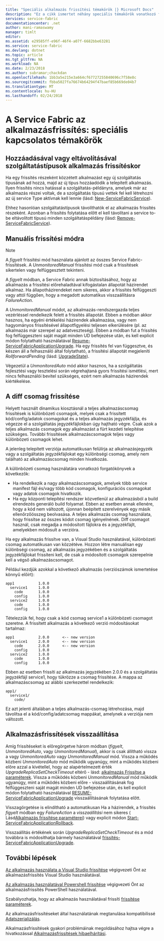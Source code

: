 ```yaml
---
title: "Speciális alkalmazás frissítési témakörök |} Microsoft Docs"
description: "Ez a cikk ismertet néhány speciális témakörök vonatkozó frissítése a Service Fabric-alkalmazás."
services: service-fabric
documentationcenter: .net
author: mani-ramaswamy
manager: timlt
editor: 
ms.assetid: e29585ff-e96f-46f4-a07f-6682bbe63281
ms.service: service-fabric
ms.devlang: dotnet
ms.topic: article
ms.tgt_pltfrm: NA
ms.workload: NA
ms.date: 2/23/2018
ms.author: subramar;chackdan
ms.openlocfilehash: 1bb3a5e215e3a664cf67727255840696c7f58e8c
ms.sourcegitcommit: fbba5027fa76674b64294f47baef85b669de04b7
ms.translationtype: MT
ms.contentlocale: hu-HU
ms.lasthandoff: 02/24/2018
---
```

# <a name="service-fabric-application-upgrade-advanced-topics"></a>A Service Fabric az alkalmazásfrissítés: speciális kapcsolatos témakörök
## <a name="adding-or-removing-service-types-during-an-application-upgrade"></a>Hozzáadásával vagy eltávolításával szolgáltatástípusok alkalmazás frissítéskor
Ha egy frissítés részeként közzétett alkalmazást egy új szolgáltatás típusának ad hozzá, majd az új típus hozzáadódik a telepített alkalmazás. Ilyen frissítés nincs hatással a szolgáltatás-példányra, amelyek már az alkalmazás részei voltak, de a szolgáltatás típusú vettek fel kell létrehozni az új service Type aktívnak kell lennie (lásd: [New-ServiceFabricService](https://docs.microsoft.com/powershell/module/servicefabric/new-servicefabricservice?view=azureservicefabricps)).

Ehhez hasonlóan szolgáltatástípusok távolíthatók el az alkalmazás frissítés részeként. Azonban a frissítés folytatása előtt el kell távolítani a service to-be eltávolított típusú minden szolgáltatáspéldány (lásd: [Remove-ServiceFabricService](https://docs.microsoft.com/powershell/module/servicefabric/remove-servicefabricservice?view=azureservicefabricps)).

## <a name="manual-upgrade-mode"></a>Manuális frissítési módra
> [!NOTE]
> A *figyelt* frissítési mód használata ajánlott az összes Service Fabric-frissítések.
> A *UnmonitoredManual* frissítési mód csak a frissítések sikertelen vagy felfüggesztett tekinteni. 
>
>

A *figyelt* módban, a Service Fabric annak biztosításához, hogy az alkalmazás a frissítési előrehaladtával kifogástalan állapotát házirendet alkalmaz. Ha állapotházirendeket nem sikeres, akkor a frissítés felfüggeszti vagy attól függően, hogy a megadott automatikus visszaállításra *FailureAction*.

A *UnmonitoredManual* módot, az alkalmazás-rendszergazda teljes vezérléssel rendelkezik felett a frissítés állapotát. Ebben a módban akkor hasznos, ha egyéni értékelési házirendek alkalmazása, vagy nem hagyományos frissítésével állapotfigyelési teljesen elkerülésére (pl. az alkalmazás már szerepel az adatveszteség). Ebben a módban fut a frissítés fog felfüggeszteni saját magát minden UD befejezése után, és kell explicit módon folytatható használatával [Resume-ServiceFabricApplicationUpgrade](https://docs.microsoft.com/powershell/module/servicefabric/resume-servicefabricapplicationupgrade?view=azureservicefabricps). Ha egy frissítés fel van függesztve, és készen áll a felhasználó által folytatható, a frissítési állapotát megjeleníti *RollforwardPending* (lásd: [UpgradeState](https://docs.microsoft.com/dotnet/api/system.fabric.applicationupgradestate?view=azure-dotnet)).

Végezetül a *UnmonitoredAuto* mód akkor hasznos, ha a szolgáltatás fejlesztési vagy tesztelési során végrehajtaná gyors frissítési ismétlési, mert nincs felhasználói bevitel szükséges, ezért nem alkalmazás házirendek kiértékelése.

## <a name="upgrade-with-a-diff-package"></a>A diff csomag frissítése
Helyett használt dinamikus kiosztásnál a teljes alkalmazáscsomag frissítések is különbözeti csomagok, melyek csak a frissített kód/config/adatok csomagokat és a teljes alkalmazás jegyzékfájlja, és végezze el a szolgáltatás jegyzékfájlokban úgy hajtható végre. Csak azok a teljes alkalmazás csomagok egy alkalmazást a fürt kezdeti telepítése szükséges. További frissítések alkalmazáscsomagok teljes vagy különbözeti csomagok lehet.  

A jelenleg telepített verziója automatikusan felülírja az alkalmazásjegyzék vagy a szolgáltatás jegyzékfájlokat egy különbségi csomag, amely nem található az alkalmazáscsomag minden hivatkozás.

A különbözeti csomag használatára vonatkozó forgatókönyvek a következők:

* Ha rendelkezik a nagy alkalmazáscsomagok, amelyek több service manifest fájl és/vagy több kód csomagok, konfigurációs csomagokat vagy adatok csomagok hivatkozik.
* Ha egy központi telepítési rendszer közvetlenül az alkalmazásból a build elrendezés generáló build folyamat. Ebben az esetben annak ellenére, hogy a kód nem változott, újonnan beépített szerelvények egy másik ellenőrzőösszeg beolvasása. A teljes alkalmazás csomag használata, hogy frissítse az összes kódot csomag igényelnének. Diff csomagot használ, csak megadja a módosított fájlokra és a jegyzékfájlt, amelyekben módosult a verzióra.

Ha egy alkalmazás frissítve van, a Visual Studio használatával, különbözeti csomag automatikusan van közzétéve. Hozzon létre manuálisan egy különbségi csomag, az alkalmazás jegyzékében és a szolgáltatás jegyzékfájlokat frissíteni kell, de csak a módosított csomagok szerepelnie kell a végső alkalmazáscsomagot.

Például kezdjük azokkal a következő alkalmazás (verziószámok ismertetése könnyű előírt):

```text
app1           1.0.0
  service1     1.0.0
    code       1.0.0
    config     1.0.0
  service2     1.0.0
    code       1.0.0
    config     1.0.0
```

Tételezzük fel, hogy csak a kód csomag service1 a különbözeti csomagot szeretne. A frissített alkalmazás a következő verzió módosításokat tartalmaz:

```text
app1           2.0.0      <-- new version
  service1     2.0.0      <-- new version
    code       2.0.0      <-- new version
    config     1.0.0
  service2     1.0.0
    code       1.0.0
    config     1.0.0
```

Ebben az esetben frissíti az alkalmazás jegyzékében 2.0.0 és a szolgáltatás jegyzékfájl service1, hogy tükrözze a csomag frissítése. A mappa az alkalmazáscsomag az alábbi szerkezettel rendelkezik:

```text
app1/
  service1/
    code/
```

Ez azt jelenti általában a teljes alkalmazás-csomag létrehozása, majd távolítsa el a kód/config/adatcsomag mappákat, amelynek a verziója nem változott.

## <a name="rolling-back-application-upgrades"></a>Alkalmazásfrissítések visszaállítása

Amíg frissítéseket is előregörgetve három módban (*figyelt*, *UnmonitoredAuto*, vagy *UnmonitoredManual*), akkor is csak állítható vissza a vagy *UnmonitoredAuto* vagy *UnmonitoredManual* mód. Vissza a működés közbeni *UnmonitoredAuto* mód működik ugyanúgy, mint a működés közbeni előre azzal a kivétellel, hogy az alapértelmezett érték *UpgradeReplicaSetCheckTimeout* eltérő - lásd: [alkalmazás Frissítse a paraméterek](service-fabric-application-upgrade-parameters.md). Vissza a működés közbeni *UnmonitoredManual* mód működik ugyanúgy, mint a működés közbeni előre - visszaállításának fog felfüggeszteni saját magát minden UD befejezése után, és kell explicit módon folytatható használatával [ RESUME-ServiceFabricApplicationUpgrade](https://docs.microsoft.com/powershell/module/servicefabric/resume-servicefabricapplicationupgrade?view=azureservicefabricps) visszaállításának folytatása előtt.

Visszagörgetése is elindítható a automatikusan Ha a házirendek, a frissítés *figyelt* módban egy *FailureAction* a *visszaállítási* nem sikeres ( Lásd[Alkalmazás frissítése paraméterei](service-fabric-application-upgrade-parameters.md)) vagy explicit módon [Start-ServiceFabricApplicationRollback](https://docs.microsoft.com/powershell/module/servicefabric/start-servicefabricapplicationrollback?view=azureservicefabricps).

Visszaállítás értékének során *UpgradeReplicaSetCheckTimeout* és a mód továbbra is módosíthatja bármely használatával [frissítés-ServiceFabricApplicationUpgrade](https://docs.microsoft.com/powershell/module/servicefabric/update-servicefabricapplicationupgrade?view=azureservicefabricps).

## <a name="next-steps"></a>További lépések
[Az alkalmazás használata a Visual Studio frissítése](service-fabric-application-upgrade-tutorial.md) végigvezeti Önt az alkalmazásfrissítés Visual Studio használatával.

[Az alkalmazás használatával Powershell frissítése](service-fabric-application-upgrade-tutorial-powershell.md) végigvezeti Önt az alkalmazásfrissítés PowerShell használatával.

Szabályozhatja, hogy az alkalmazás használatával frissíti [frissítése paraméterek](service-fabric-application-upgrade-parameters.md).

Az alkalmazásfrissítéseket által használatának megtanulása kompatibilissé [Adatszerializálás](service-fabric-application-upgrade-data-serialization.md).

Alkalmazásfrissítések gyakori problémáinak megoldásához hajtsa végre a hivatkozással [Alkalmazásfrissítések hibaelhárítási](service-fabric-application-upgrade-troubleshooting.md).
